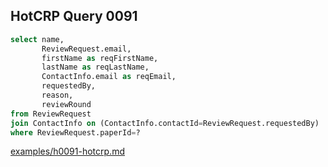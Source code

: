 
## HotCRP Query 0091
```sql
select name,
       ReviewRequest.email,
       firstName as reqFirstName,
       lastName as reqLastName,
       ContactInfo.email as reqEmail,
       requestedBy,
       reason,
       reviewRound
from ReviewRequest
join ContactInfo on (ContactInfo.contactId=ReviewRequest.requestedBy)
where ReviewRequest.paperId=?
```
[examples/h0091-hotcrp.md](/examples/h0091-hotcrp.md)